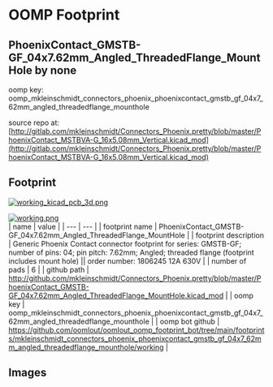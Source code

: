 # OOMP Footprint  
## PhoenixContact_GMSTB-GF_04x7.62mm_Angled_ThreadedFlange_MountHole  by none  
  
oomp key: oomp_mkleinschmidt_connectors_phoenix_phoenixcontact_gmstb_gf_04x7_62mm_angled_threadedflange_mounthole  
  
source repo at: [http://gitlab.com/mkleinschmidt/Connectors_Phoenix.pretty/blob/master/PhoenixContact_MSTBVA-G_16x5.08mm_Vertical.kicad_mod](http://gitlab.com/mkleinschmidt/Connectors_Phoenix.pretty/blob/master/PhoenixContact_MSTBVA-G_16x5.08mm_Vertical.kicad_mod)  
## Footprint  
  
[![working_kicad_pcb_3d.png](working_kicad_pcb_3d_600.png)](working_kicad_pcb_3d.png)  
  
[![working.png](working_600.png)](working.png)  
| name | value | 
| --- | --- | 
| footprint name | PhoenixContact_GMSTB-GF_04x7.62mm_Angled_ThreadedFlange_MountHole | 
| footprint description | Generic Phoenix Contact connector footprint for series: GMSTB-GF; number of pins: 04; pin pitch: 7.62mm; Angled; threaded flange (footprint includes mount hole) || order number: 1806245 12A 630V | 
| number of pads | 6 | 
| github path | http://github.com/mkleinschmidt/Connectors_Phoenix.pretty/blob/master/PhoenixContact_GMSTB-GF_04x7.62mm_Angled_ThreadedFlange_MountHole.kicad_mod | 
| oomp key | oomp_mkleinschmidt_connectors_phoenix_phoenixcontact_gmstb_gf_04x7_62mm_angled_threadedflange_mounthole | 
| oomp bot github | https://github.com/oomlout/oomlout_oomp_footprint_bot/tree/main/footprints/mkleinschmidt_connectors_phoenix_phoenixcontact_gmstb_gf_04x7_62mm_angled_threadedflange_mounthole/working | 
## Images  
